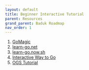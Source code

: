 ```yaml
---
layout: default
title: Beginner Interactive Tutorial
parent: Resources
grand_parent: Baduk Roadmap
nav_order: 1
---
```


1) <a href="https://gomagic.org/how-to-play-go-rules/" target="_blank">GoMagic</a> <br>
2) <a href="https://www.learn-go.net/" target="_blank">learn-go.net</a> <br>
3) <a href="https://learn-go.now.sh/" target="_blank">learn-go.now.sh</a> <br>
4) <a href="https://way-to-go.gitlab.io/#/en/intro" target="_blank">Interactive Way to Go</a> <br>
5) <a href="https://online-go.com/learn-to-play-go" target="_blank">OGS Tutorial</a>
